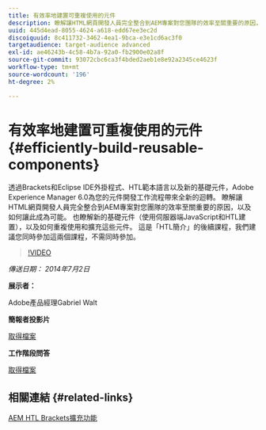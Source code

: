 ```yaml
---
title: 有效率地建置可重複使用的元件
description: 瞭解讓HTML網頁開發人員完全整合到AEM專案對您團隊的效率至關重要的原因，以及如何讓此成為可能。 也瞭解新的基礎元件（使用伺服器端JavaScript和HTL建置），以及如何重複使用和擴充這些元件。
uuid: 445d4ead-8055-4624-a618-edd67ee3ec2d
discoiquuid: 8c411732-3462-4ea1-9bca-e3e1cd6ac3f0
targetaudience: target-audience advanced
exl-id: ae46243b-4c58-4b7a-92a0-fb2900e02a8f
source-git-commit: 93072cbc6ca3f4bded2aeb1e8e92a2345ce4623f
workflow-type: tm+mt
source-wordcount: '196'
ht-degree: 2%

---
```


# 有效率地建置可重複使用的元件{#efficiently-build-reusable-components}

透過Brackets和Eclipse IDE外掛程式、HTL範本語言以及新的基礎元件，Adobe Experience Manager 6.0為您的元件開發工作流程帶來全新的迴轉。 瞭解讓HTML網頁開發人員完全整合到AEM專案對您團隊的效率至關重要的原因，以及如何讓此成為可能。 也瞭解新的基礎元件（使用伺服器端JavaScript和HTL建置），以及如何重複使用和擴充這些元件。 這是「HTL簡介」的後續課程，我們建議您同時參加這兩個課程，不需同時參加。

>[!VIDEO](https://video.tv.adobe.com/v/19503/?quality=9)

*傳送日期： 2014年7月2日*

**展示者：**

Adobe產品經理Gabriel Walt

**簡報者投影片**

[取得檔案](assets/efficiently-build-reusable-components.pdf)

**工作階段問答**

[取得檔案](assets/efficiently-build-reusable-components-q-a.pdf)

## 相關連結 {#related-links}

[AEM HTL Brackets擴充功能](https://github.com/Adobe-Marketing-Cloud/aem-brackets-extension#AEM6#BeautifulMarkup)

<!--
[Get back to the Overview](https://helpx.adobe.com/experience-manager/kt/eseminars/gems/aem-index.html)
-->
